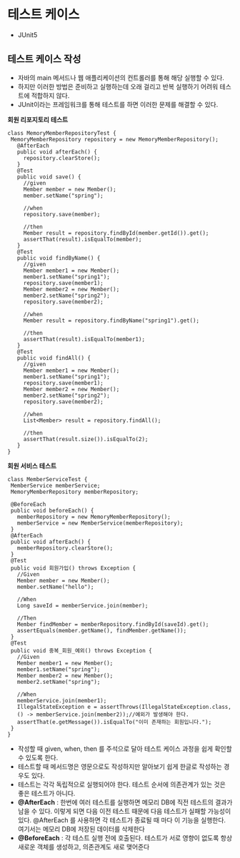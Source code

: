 # 테스트 케이스
* JUnit5

## 테스트 케이스 작성
* 자바의 main 메서드나 웹 애플리케이션의 컨트롤러를 통해 해당 실행할 수 있다.
* 하지만 이러한 방법은 준비하고 실행하는데 오래 걸리고 반복 실행하기 어려워 테스트에 적합하지 않다.
* JUnit이라는 프레임워크를 통해 테스트를 하면 이러한 문제를 해결할 수 있다.

**회원 리포지토리 테스트**
```
class MemoryMemberRepositoryTest {
 MemoryMemberRepository repository = new MemoryMemberRepository();
   @AfterEach
   public void afterEach() {
     repository.clearStore();
   }
   @Test
   public void save() {
     //given
     Member member = new Member();
     member.setName("spring");

     //when
     repository.save(member);

     //then
     Member result = repository.findById(member.getId()).get();
     assertThat(result).isEqualTo(member);
   }
   @Test
   public void findByName() {
     //given
     Member member1 = new Member();
     member1.setName("spring1");
     repository.save(member1);
     Member member2 = new Member();
     member2.setName("spring2");
     repository.save(member2);

     //when
     Member result = repository.findByName("spring1").get();

     //then
     assertThat(result).isEqualTo(member1);
   }
   @Test
   public void findAll() {
     //given
     Member member1 = new Member();
     member1.setName("spring1");
     repository.save(member1);
     Member member2 = new Member();
     member2.setName("spring2");
     repository.save(member2);

     //when
     List<Member> result = repository.findAll();

     //then
     assertThat(result.size()).isEqualTo(2);
   }
}
```
**회원 서비스 테스트**
```
class MemberServiceTest {
 MemberService memberService;
 MemoryMemberRepository memberRepository;

 @BeforeEach
 public void beforeEach() {
   memberRepository = new MemoryMemberRepository();
   memberService = new MemberService(memberRepository);
 }
 @AfterEach
 public void afterEach() {
   memberRepository.clearStore();
 }
 @Test
 public void 회원가입() throws Exception {
   //Given
   Member member = new Member();
   member.setName("hello");

   //When
   Long saveId = memberService.join(member);

   //Then
   Member findMember = memberRepository.findById(saveId).get();
   assertEquals(member.getName(), findMember.getName());
 }
 @Test
 public void 중복_회원_예외() throws Exception {
   //Given
   Member member1 = new Member();
   member1.setName("spring");
   Member member2 = new Member();
   member2.setName("spring");

   //When
   memberService.join(member1);
   IllegalStateException e = assertThrows(IllegalStateException.class,
   () -> memberService.join(member2));//예외가 발생해야 한다.
   assertThat(e.getMessage()).isEqualTo("이미 존재하는 회원입니다.");
 }
}
```
* 작성할 때 given, when, then 를 주석으로 달아 테스트 케이스 과정을 쉽게 확인할 수 있도록 한다.
* 테스트할 때 메서드명은 영문으로도 작성하지만 알아보기 쉽게 한글로 작성하는 경우도 있다.
* 테스트는 각각 독립적으로 실행되어야 한다. 테스트 순서에 의존관계가 있는 것은 좋은 테스트가 아니다.
* **@AfterEach** : 한번에 여러 테스트를 실행하면 메모리 DB에 직전 테스트의 결과가 남을 수 있다. 이렇게
               되면 다음 이전 테스트 때문에 다음 테스트가 실패할 가능성이 있다. @AfterEach 를 사용하면 각 테스트가
               종료될 때 마다 이 기능을 실행한다. 여기서는 메모리 DB에 저장된 데이터를 삭제한다
* **@BeforeEach** : 각 테스트 실행 전에 호출된다. 테스트가 서로 영향이 없도록 항상 새로운 객체를 생성하고, 
                    의존관계도 새로 맺어준다
